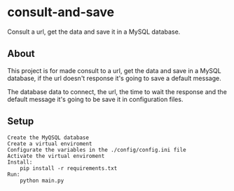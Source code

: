 # consult-and-save

Consult a url, get the data and save it in a MySQL database.

## About

This project is for made consult to a url, get the data and save in a MySQL database, if the url doesn't response
it's going to save a default message.

The database data to connect, the url, the time to wait the response and the default message it's going to be
save it in configuration files.

## Setup

```
Create the MyQSQL database
Create a virtual enviroment
Configurate the variables in the ./config/config.ini file
Activate the virtual enviroment
Install:
    pip install -r requirements.txt
Run:
    python main.py
```
